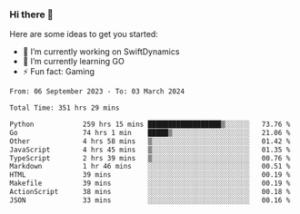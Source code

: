 ### Hi there 👋

Here are some ideas to get you started:

- 🔭 I’m currently working on SwiftDynamics
- 🌱 I’m currently learning GO
-  ⚡ Fun fact: Gaming
  
  <!--
- 👯 I’m looking to collaborate on ...
- 🤔 I’m looking for help with ...
- 💬 Ask me about ...
- 📫 How to reach me: ...
- 😄 Pronouns: ...
-->

<!--START_SECTION:waka-->

```txt
From: 06 September 2023 - To: 03 March 2024

Total Time: 351 hrs 29 mins

Python            259 hrs 15 mins ██████████████████▒░░░░░░   73.76 %
Go                74 hrs 1 min    █████▒░░░░░░░░░░░░░░░░░░░   21.06 %
Other             4 hrs 58 mins   ▒░░░░░░░░░░░░░░░░░░░░░░░░   01.42 %
JavaScript        4 hrs 45 mins   ▒░░░░░░░░░░░░░░░░░░░░░░░░   01.35 %
TypeScript        2 hrs 39 mins   ▒░░░░░░░░░░░░░░░░░░░░░░░░   00.76 %
Markdown          1 hr 46 mins    ░░░░░░░░░░░░░░░░░░░░░░░░░   00.51 %
HTML              39 mins         ░░░░░░░░░░░░░░░░░░░░░░░░░   00.19 %
Makefile          39 mins         ░░░░░░░░░░░░░░░░░░░░░░░░░   00.19 %
ActionScript      38 mins         ░░░░░░░░░░░░░░░░░░░░░░░░░   00.18 %
JSON              33 mins         ░░░░░░░░░░░░░░░░░░░░░░░░░   00.16 %
```

<!--END_SECTION:waka-->
